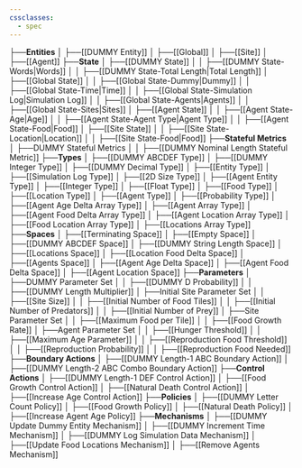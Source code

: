 ```yaml
---
cssclasses:
  - spec
---
```


├──**Entities**
│   ├──[[DUMMY Entity]]
│   ├──[[Global]]
│   ├──[[Site]]
│   ├──[[Agent]]
├──**State**
│   ├──[[DUMMY State]]
│   │   ├──[[DUMMY State-Words\|Words]]
│   │   ├──[[DUMMY State-Total Length\|Total Length]]
│   ├──[[Global State]]
│   │   ├──[[Global State-Dummy\|Dummy]]
│   │   ├──[[Global State-Time\|Time]]
│   │   ├──[[Global State-Simulation Log\|Simulation Log]]
│   │   ├──[[Global State-Agents\|Agents]]
│   │   ├──[[Global State-Sites\|Sites]]
│   ├──[[Agent State]]
│   │   ├──[[Agent State-Age\|Age]]
│   │   ├──[[Agent State-Agent Type\|Agent Type]]
│   │   ├──[[Agent State-Food\|Food]]
│   ├──[[Site State]]
│   │   ├──[[Site State-Location\|Location]]
│   │   ├──[[Site State-Food\|Food]]
├──**Stateful Metrics**
│   ├──DUMMY Stateful Metrics
│   │   ├──[[DUMMY Nominal Length Stateful Metric]]
├──**Types**
│   ├──[[DUMMY ABCDEF Type]]
│   ├──[[DUMMY Integer Type]]
│   ├──[[DUMMY Decimal Type]]
│   ├──[[Entity Type]]
│   ├──[[Simulation Log Type]]
│   ├──[[2D Size Type]]
│   ├──[[Agent Entity Type]]
│   ├──[[Integer Type]]
│   ├──[[Float Type]]
│   ├──[[Food Type]]
│   ├──[[Location Type]]
│   ├──[[Agent Type]]
│   ├──[[Probability Type]]
│   ├──[[Agent Age Delta Array Type]]
│   ├──[[Agent Array Type]]
│   ├──[[Agent Food Delta Array Type]]
│   ├──[[Agent Location Array Type]]
│   ├──[[Food Location Array Type]]
│   ├──[[Locations Array Type]]
├──**Spaces**
│   ├──[[Terminating Space]]
│   ├──[[Empty Space]]
│   ├──[[DUMMY ABCDEF Space]]
│   ├──[[DUMMY String Length Space]]
│   ├──[[Locations Space]]
│   ├──[[Location Food Delta Space]]
│   ├──[[Agents Space]]
│   ├──[[Agent Age Delta Space]]
│   ├──[[Agent Food Delta Space]]
│   ├──[[Agent Location Space]]
├──**Parameters**
│   ├──DUMMY Parameter Set
│   │   ├──[[DUMMY D Probability]]
│   │   ├──[[DUMMY Length Multiplier]]
│   ├──Initial Site Parameter Set
│   │   ├──[[Site Size]]
│   │   ├──[[Initial Number of Food Tiles]]
│   │   ├──[[Initial Number of Predators]]
│   │   ├──[[Initial Number of Prey]]
│   ├──Site Parameter Set
│   │   ├──[[Maximum Food per Tile]]
│   │   ├──[[Food Growth Rate]]
│   ├──Agent Parameter Set
│   │   ├──[[Hunger Threshold]]
│   │   ├──[[Maximum Age Parameter]]
│   │   ├──[[Reproduction Food Threshold]]
│   │   ├──[[Reproduction Probability]]
│   │   ├──[[Reproduction Food Needed]]
├──**Boundary Actions**
│   ├──[[DUMMY Length-1 ABC Boundary Action]]
│   ├──[[DUMMY Length-2 ABC Combo Boundary Action]]
├──**Control Actions**
│   ├──[[DUMMY Length-1 DEF Control Action]]
│   ├──[[Food Growth Control Action]]
│   ├──[[Natural Death Control Action]]
│   ├──[[Increase Age Control Action]]
├──**Policies**
│   ├──[[DUMMY Letter Count Policy]]
│   ├──[[Food Growth Policy]]
│   ├──[[Natural Death Policy]]
│   ├──[[Increase Agent Age Policy]]
├──**Mechanisms**
│   ├──[[DUMMY Update Dummy Entity Mechanism]]
│   ├──[[DUMMY Increment Time Mechanism]]
│   ├──[[DUMMY Log Simulation Data Mechanism]]
│   ├──[[Update Food Locations Mechanism]]
│   ├──[[Remove Agents Mechanism]]
